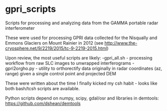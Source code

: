 gpri_scripts
============

Scripts for processing and analyzing data from the GAMMA portable radar interferometer

These were used for processing GPRI data collected for the Nisqually and Emmons Glaciers on Mount Rainier in 2012 (see http://www.the-cryosphere.net/9/2219/2015/tc-9-2219-2015.html)

Upon review, the most useful scripts are likely:
-gpri_all.sh - processing workflow from raw SLC images to unwrapped interferograms
-gpri2orgho.py - utility to orthorectify data originally in radar coordinates (az, range) given a single control point and projected DEM

These were written about the time I finally kicked my csh habit - looks like both bash/tcsh scripts are available.

Python scripts depend on numpy, scipy, gdal/osr and libraries in demtools:
https://github.com/dshean/demtools
